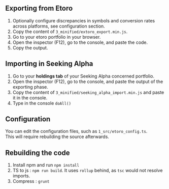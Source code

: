 
## Exporting from Etoro
1. Optionally configure discrepancies in symbols and conversion rates across platforms, see configuration section.
2. Copy the content of `3_minified/extoro_export.min.js`.
3. Go to your etoro portfolio in your browser.
4. Open the inspector (F12), go to the console, and paste the code.
5. Copy the output.

## Importing in Seeking Alpha
1. Go to your **holdings tab** of your Seeking Alpha concerned portfolio.
2. Open the inspector (F12), go to the console, and paste the output of the exporting phase.
3. Copy the content of `3_minified/seeking_alpha_import.min.js` and paste it in the console.
4. Type in the console `doAll()`

## Configuration
You can edit the configuration files, such as `1_src/etoro_config.ts`.  
This will require rebuilding the source afterwards.  
  
## Rebuilding the code
1. Install npm and run `npm install`
2. TS to js : `npm run build`. It uses `rollup` behind, as `tsc` would not resolve imports.
3. Compress : `grunt`
